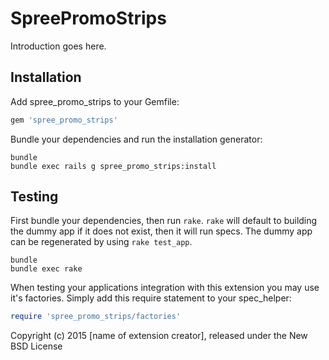 SpreePromoStrips
================

Introduction goes here.

Installation
------------

Add spree_promo_strips to your Gemfile:

```ruby
gem 'spree_promo_strips'
```

Bundle your dependencies and run the installation generator:

```shell
bundle
bundle exec rails g spree_promo_strips:install
```

Testing
-------

First bundle your dependencies, then run `rake`. `rake` will default to building the dummy app if it does not exist, then it will run specs. The dummy app can be regenerated by using `rake test_app`.

```shell
bundle
bundle exec rake
```

When testing your applications integration with this extension you may use it's factories.
Simply add this require statement to your spec_helper:

```ruby
require 'spree_promo_strips/factories'
```

Copyright (c) 2015 [name of extension creator], released under the New BSD License
